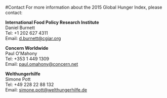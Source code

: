 #Contact
For more information about the 2015 Global Hunger Index, please contact:

**International Food Policy Research Institute**  
Daniel Burnett  
Tel: +1 202 627 4311  
Email: d.burnett@cgiar.org  

**Concern Worldwide**  
Paul O'Mahony  
Tel: +353 1 449 1309  
Email: paul.omahony@concern.net  

**Welthungerhilfe**  
Simone Pott  
Tel: +49 228 22 88 132  
Email: simone.pott@welthungerhilfe.de
